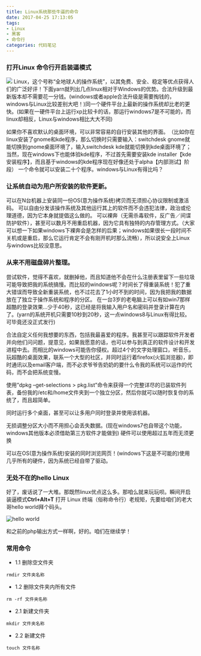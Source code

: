 ```yaml
---
title: Linux系统那些牛逼的命令
date: 2017-04-25 17:13:05
tags:
- Linux
- 黑客
- 命令行
categories: 代码笔记
---
```

### 打开Linux 命令行开启装逼模式
![](/img/linux-terimal.png)
Linux，这个号称“全地球人的操作系统”，以其免费、安全、稳定等优点获得人们的广泛好评！下面yarn就列出几点linux相对于Windows的优势。合法升级到最新版本却不需要花一分钱。(windows或者apple合法升级是需要掏钱的，windows与Linux比较差别大吧！)同一个硬件平台上最新的操作系统却比老的更快。(如果在一硬件平台上运行xp比较卡的话，那运行windows7是不可能的，而linux却相反，Linux与windows相比大大不同)
<!-- more -->

如果你不喜欢默认的桌面环境，可以非常容易的自行安装其他的界面。­（比如你在linux安装了gnome和kde程序，那么切换时只需要输入：switchdesk gnome就能切换到gnome桌面环境了，输入switchdesk kde就能切换到kde桌面环境了；当然，现在windows下也能体验kde程序，不过首先需要安装kde installer【kde安装程序】，而且基于windows的kde程序现在好像还处于alpha【内部测试】阶段）
一个命令就可以安装二十个程序。windows与Linux有得比吗？

### 让系统自动为用户所安装的软件更新。

可以在N台机器上安装同一份OS(意为操作系统)拷贝而无须担心协议限制或激活码。
可以自由分发该操作系统及其他运行其上的软件而不会违犯法律，政治或伦理道德，因为它本身就提倡这么做的。
可以裸奔（无需杀毒软件，反广告／间谍防护软件），甚至可以数月不用重启机器，因为它具有独特的内存管理方式。（大家可以想一下如果windows下裸奔会是怎样的后果；windows如果很长一段时间不关机或是重启，那么它运行肯定不会有刚开机时那么流畅），所以说安全上Linux与windows比较没意思。

### 从来不用磁盘碎片整理。

尝试软件，觉得不喜欢，就删掉他，而且知道他不会在什么注册表里留下一些垃圾可能导致把我的系统搞慢。而比较的windows呢？时间长了得重装系统！犯了重大错误而导致全新重装系统，也不过花去了1小时不到的时间，因为我把我的数据放在了独立于操作系统和程序的分区。
在一台3岁的老电脑上可以有如win7那样超酷的登录效果…少于40秒，这已经是将我输入用户名和密码并登录计算在内了。(yarn的系统开机只需要10秒到20秒，这一点windows8与Linux有得比较。可毕竟还没正式发行)

合法自定义任何我想要的东西，包括我最喜爱的程序。我甚至可以跟踪软件开发者并向他们问问题，提意见，如果我愿意的话，也可以参与到真正的软件设计和开发进程中去。而相比的windows可能告你侵权。超过4个的文字处理窗口，听音乐，玩超酷的桌面效果，联系一个大型的社区，并同时运行着firefox(火狐浏览器)，即时通讯以及email客户端，而不必求爷爷告奶奶的要什么令我的系统可以运作的代码，而不会把系统变慢。

使用”dpkg –get-selections > pkg.list”命令来获得一个完整详尽的已装软件列表，备份我的/etc和/home文件夹到一个独立分区，然后你就可以随时恢复你的系统了，而且超简单。

同时运行多个桌面，甚至可以让多用户同时登录并使用该机器。

无损调整分区大小而不用担心会丢失数据。(现在windows7也自带这个功能，windows其他版本必须借助第三方软件才能做到)
硬件可以使用超过五年而无须更换

可以在OS(意为操作系统)安装的同时浏览网页！(windows下这是不可能的)使用几乎所有的硬件，因为系统已经自带了驱动。

### 无处不在的hello Linux
好了，废话说了一大堆。那既然linux优点这么多。那咱么就来玩玩呗。瞬间开启装逼模式**Ctrl+Alt+T** 打开 Linux 终端（俗称命令行）老规矩，先要给咱们的老大哥hello world拜个码头。

![hello world](/img/hello-linux.png)

和之前的php输出方式一样啊，好的。咱们在继续学！
### 常用命令

- 1.1 删除空文件夹
```
rmdir 文件夹名称
```
- 1.2 删除文件夹内所有文件
```
rm -rf 文件夹名称
```

- 2.1 新建文件夹
```
mkdir 文件夹名称
```

- 2.2 新建文件
```
touch 文件名称
```
